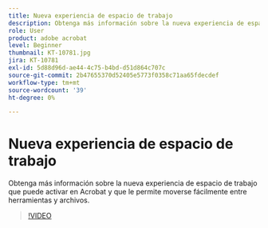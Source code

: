 ```yaml
---
title: Nueva experiencia de espacio de trabajo
description: Obtenga más información sobre la nueva experiencia de espacio de trabajo que puede activar en Acrobat
role: User
product: adobe acrobat
level: Beginner
thumbnail: KT-10781.jpg
jira: KT-10781
exl-id: 5d88d96d-ae44-4c75-b4bd-d51d864c707c
source-git-commit: 2b47655370d52405e5773f0358c71aa65fdecdef
workflow-type: tm+mt
source-wordcount: '39'
ht-degree: 0%

---
```


# Nueva experiencia de espacio de trabajo

Obtenga más información sobre la nueva experiencia de espacio de trabajo que puede activar en Acrobat y que le permite moverse fácilmente entre herramientas y archivos.

>[!VIDEO](https://video.tv.adobe.com/v/345949?quality=12&learn=on&hidetitle=true)
